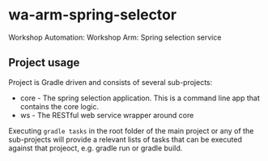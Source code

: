 # wa-arm-spring-selector
Workshop Automation: Workshop Arm: Spring selection service

## Project usage
Project is Gradle driven and consists of several sub-projects:
* core - The spring selection application. This is a command line app that contains the core logic.
* ws - The RESTful web service wrapper around core

Executing `gradle tasks` in the root folder of the main project or any of the sub-projects will provide a relevant lists of tasks that can be executed against that projeoct, e.g. gradle run or gradle build.
